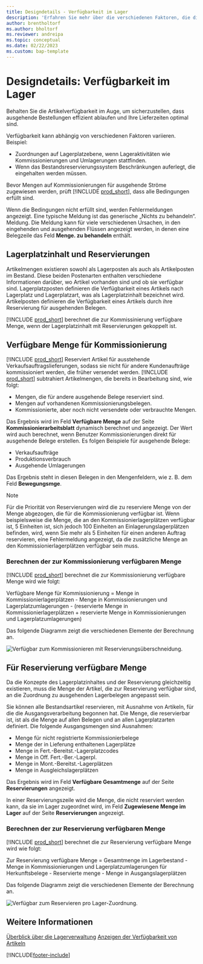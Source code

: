 ```yaml
---
title: Designdetails - Verfügbarkeit im Lager
description: 'Erfahren Sie mehr über die verschiedenen Faktoren, die die Artikelverfügbarkeit in Ihrem Lager beeinflussen.'
author: brentholtorf
ms.author: bholtorf
ms.reviewer: andreipa
ms.topic: conceptual
ms.date: 02/22/2023
ms.custom: bap-template
---
```

# <a name="design-details-availability-in-the-warehouse"></a><a name="design-details-availability-in-the-warehouse"></a>Designdetails: Verfügbarkeit im Lager

Behalten Sie die Artikelverfügbarkeit im Auge, um sicherzustellen, dass ausgehende Bestellungen effizient ablaufen und Ihre Lieferzeiten optimal sind.  

Verfügbarkeit kann abhängig von verschiedenen Faktoren variieren. Beispiel:

* Zuordnungen auf Lagerplatzebene, wenn Lageraktivitäten wie Kommissionierungen und Umlagerungen stattfinden.
* Wenn das Bestandsreservierungssystem Beschränkungen auferlegt, die eingehalten werden müssen.

Bevor Mengen auf Kommissionierungen für ausgehende Ströme zugewiesen werden, prüft [!INCLUDE [prod_short](includes/prod_short.md)], dass alle Bedingungen erfüllt sind.

Wenn die Bedingungen nicht erfüllt sind, werden Fehlermeldungen angezeigt. Eine typische Meldung ist das generische „Nichts zu behandeln“. Meldung. Die Meldung kann für viele verschiedenen Ursachen, in den eingehenden und ausgehenden Flüssen angezeigt werden, in denen eine Belegzeile das Feld **Menge. zu behandeln** enthält.

## <a name="bin-content-and-reservations"></a><a name="bin-content-and-reservations"></a>Lagerplatzinhalt und Reservierungen

Artikelmengen existieren sowohl als Lagerposten als auch als Artikelposten im Bestand. Diese beiden Postenarten enthalten verschiedene Informationen darüber, wo Artikel vorhanden sind und ob sie verfügbar sind. Lagerplatzposten definieren die Verfügbarkeit eines Artikels nach Lagerplatz und Lagerplatzart, was als Lagerplatzinhalt bezeichnet wird. Artikelposten definieren die Verfügbarkeit eines Artikels durch ihre Reservierung für ausgehenden Belegen.  

[!INCLUDE [prod_short](includes/prod_short.md)] berechnet die zur Kommissinierung verfügbare Menge, wenn der Lagerplatzinhalt mit Reservierungen gekoppelt ist.  

## <a name="quantity-available-to-pick"></a><a name="quantity-available-to-pick"></a>Verfügbare Menge für Kommissionierung

[!INCLUDE [prod_short](includes/prod_short.md)] Reserviert Artikel für ausstehende Verkaufsauftragslieferungen, sodass sie nicht für andere Kundenaufträge kommissioniert werden, die früher versendet werden. [!INCLUDE [prod_short](includes/prod_short.md)] subtrahiert Artikelmengen, die bereits in Bearbeitung sind, wie folgt:

* Mengen, die für andere ausgehende Belege reserviert sind.
* Mengen auf vorhandenen Kommissionierungsbelegen.
* Kommissionierte, aber noch nicht versendete oder verbrauchte Mengen.  

Das Ergebnis wird im Feld **Verfügbare Menge** auf der Seite **Kommissionierarbeitsblatt** dynamisch berechnet und angezeigt. Der Wert wird auch berechnet, wenn Benutzer Kommissionierungen direkt für ausgehende Belege erstellen. Es folgen Beispiele für ausgehende Belege:

* Verkaufsaufträge
* Produktionsverbrauch
* Ausgehende Umlagerungen

Das Ergebnis steht in diesen Belegen in den Mengenfeldern, wie z. B. dem Feld **Bewegungsmge**.  

> [!NOTE]  
> Für die Priorität von Reservierungen wird die zu reserviere Menge von der Menge abgezogen, die für die Kommissionierung verfügbar ist. Wenn beispielsweise die Menge, die an den Kommissionierlagerplätzen verfügbar ist, 5 Einheiten ist, sich jedoch 100 Einheiten an Einlagerungslagerplätzen befinden, wird, wenn Sie mehr als 5 Einheiten für einen anderen Auftrag reservieren, eine Fehlermeldung angezeigt, da die zusätzliche Menge an den Kommissionierlagerplätzen verfügbar sein muss.  

### <a name="calculating-the-quantity-available-to-pick"></a><a name="calculating-the-quantity-available-to-pick"></a>Berechnen der zur Kommissionierung verfügbaren Menge

[!INCLUDE [prod_short](includes/prod_short.md)] berechnet die zur Kommissionierung verfügbare Menge wird wie folgt:  

Verfügbare Menge für Kommissionierung = Menge in Kommissionierlagerplätzen - Menge in Kommissionierungen und Lagerplatzumlagerungen - (reservierte Menge in Kommissionierlagerplätzen + reservierte Menge in Kommissionierungen und Lagerplatzumlagerungen)  

Das folgende Diagramm zeigt die verschiedenen Elemente der Berechnung an.  

![Verfügbar zum Kommissionieren mit Reservierungsüberschneidung.](media/design_details_warehouse_management_availability_2.png "Verfügbar zur Entnahme mit Reservierungsüberschneidung")  

## <a name="quantity-available-to-reserve"></a><a name="quantity-available-to-reserve"></a>Für Reservierung verfügbare Menge

Da die Konzepte des Lagerplatzinhaltes und der Reservierung gleichzeitig existieren, muss die Menge der Artikel, die zur Reservierung verfügbar sind, an die Zuordnung zu ausgehenden Lagerbelegen angepasst sein.  

Sie können alle Bestandsartikel reservieren, mit Ausnahme von Artikeln, für die die Ausgangsverarbeitung begonnen hat. Die Menge, die reservierbar ist, ist als die Menge auf allen Belegen und an allen Lagerplatzarten definiert. Die folgende Ausgangsmengen sind Ausnahmen:  

* Menge für nicht registrierte Kommissionierbelege  
* Menge der in Lieferung enthaltenen Lagerplätze  
* Menge in Fert.-Bereitst.-Lagerplatzcodes  
* Menge in Off. Fert.-Ber.-Lagerpl.  
* Menge in Mont.-Bereitst.-Lagerplätzen  
* Menge in Ausgleichslagerplätzen  

Das Ergebnis wird im Feld **Verfügbare Gesamtmenge** auf der Seite **Reservierungen** angezeigt.  

In einer Reservierungszeile wird die Menge, die nicht reserviert werden kann, da sie im Lager zugeordnet wird, im Feld **Zugewiesene Menge im Lager** auf der Seite **Reservierungen** angezeigt.  

### <a name="calculating-the-quantity-available-to-reserve"></a><a name="calculating-the-quantity-available-to-reserve"></a>Berechnen der zur Reservierung verfügbaren Menge

[!INCLUDE [prod_short](includes/prod_short.md)] berechnet die zur Reservierung verfügbare Menge wird wie folgt:  

Zur Reservierung verfügbare Menge = Gesamtmenge im Lagerbestand - Menge in Kommissionierungen und Lagerplatzumlagerungen für Herkunftsbelege - Reservierte menge - Menge in Ausgangslagerplätzen  

Das folgende Diagramm zeigt die verschiedenen Elemente der Berechnung an.  

![Verfügbar zum Reservieren pro Lager-Zuordnung.](media/design_details_warehouse_management_availability_3.png "Verfügbar, um pro Lagerzuordnung zu reservieren")  

## <a name="see-also"></a><a name="see-also"></a>Weitere Informationen

[Überblick über die Lagerverwaltung](design-details-warehouse-management.md)
[Anzeigen der Verfügbarkeit von Artikeln](inventory-how-availability-overview.md)


[!INCLUDE[footer-include](includes/footer-banner.md)]
